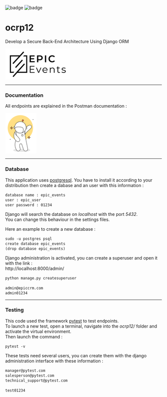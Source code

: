 ![badge](https://img.shields.io/static/v1?label=Project&nbsp;OC&message=12&color=blueviolet&style=for-the-badge)
![badge](https://img.shields.io/static/v1?label=Status&message=InProgress&color=blue&style=for-the-badge)

# ocrp12

Develop a Secure Back-End Architecture Using Django ORM

![Logo epicevents](https://raw.githubusercontent.com/FLinguenheld/ocrp12/main/logos/epicevents.png "Logo")


****
### Documentation

All endpoints are explained in the Postman documentation :  

[![Logo PostMan](https://raw.githubusercontent.com/FLinguenheld/ocrp12/main/logos/postman.png "Postman")](https://documenter.getpostman.com/view/19051270/2s8YzXwLV1)


****
### Database

This application uses [postgresql](https://www.postgresql.org). You have to install it according to your distribution then 
create a dabase and an user with this information :

    database name : epic_events
    user : epic_user
    user password : 01234

Django will search the database on *localhost* with the port *5432*.  
You can change this behaviour in the settings files.

Here an example to create a new database :

    sudo -u postgres psql
    create database epic_events
    (drop database epic_events)

Django administration is activated, you can create a superuser and open it with the link :  
http://localhost:8000/admin/

    python manage.py createsuperuser

    admin@epiccrm.com
    admin01234

****
### Testing

This code used the framework [pytest](https://docs.pytest.org/en/latest/contents.html) to test endpoints.  
To launch a new test, open a terminal, navigate into the *ocrp12/* folder and activate the virtual environment.  
Then launch the command :

    pytest -v

These tests need several users, you can create them with the django administration interface with these information :  

    manager@pytest.com
    salesperson@pytest.com
    technical_support@pytest.com

    test01234
